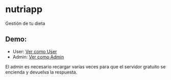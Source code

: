 # nutriapp

Gestión de tu dieta

## Demo:

- User: [Ver como User](https://nutri-erc.gnppro.now.sh/)
- Admin: [Ver como Admin](https://nutri-erc.gnppro.now.sh/admin)

El admin es necesario recargar varias veces para que el servidor gratuito se encienda y devuelva la respuesta.

